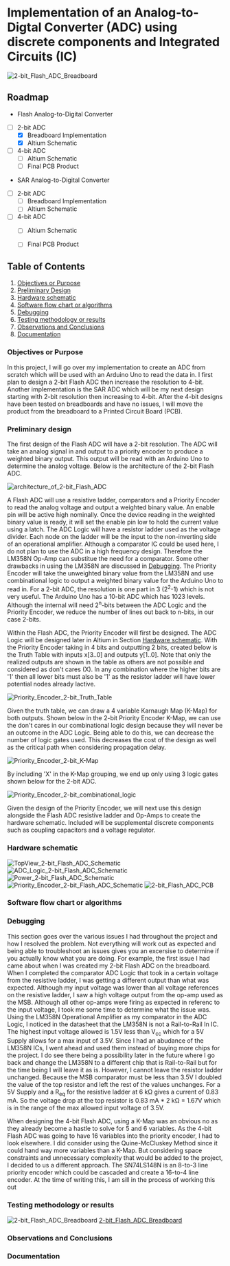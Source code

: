 # Implementation of an Analog-to-Digtal Converter (ADC) using discrete components and Integrated Circuits (IC)

![2-bit_Flash_ADC_Breadboard](README_IMAGES/2-bit_Flash_ADC_Breadboard.jpg)

## Roadmap
- Flash Analog-to-Digital Converter
- [ ] 2-bit ADC 
    - [X] Breadboard Implementation
    - [X] Altium Schematic
- [ ] 4-bit ADC 
    - [ ] Altium Schematic
    - [ ] Final PCB Product
- SAR Analog-to-Digital Converter
- [ ] 2-bit ADC 
    - [ ] Breadboard Implementation
    - [ ] Altium Schematic
- [ ] 4-bit ADC 
    - [ ] Altium Schematic
    - [ ] Final PCB Product



## Table of Contents
1. [Objectives or Purpose](#objectives-or-purpose)
2. [Preliminary Design](#preliminary-design)
3. [Hardware schematic](#hardware-schematic)
4. [Software flow chart or algorithms](#software-flow-chart-or-algorithms)
5. [Debugging](#debugging)
6. [Testing methodology or results](#testing-methodology-or-results)
7. [Observations and Conclusions](#observations-and-conclusions)
8. [Documentation](#documentation)
 
### Objectives or Purpose
In this project, I will go over my implementation to create an ADC from scratch which will be used with an Arduino Uno to read the data in. I first plan to design a 2-bit Flash ADC then increase the 
resolution to 4-bit. Another implementation is the SAR ADC which will be my next design starting with 2-bit resolution then increasing to 4-bit. After the 4-bit designs have been tested on breadboards and have no issues, 
I will move the product from the breadboard to a Printed Circuit Board (PCB).

### Preliminary design
The first design of the Flash ADC will have a 2-bit resolution. The ADC will take an analog signal in and output to a priority encoder to produce a weighted binary output. This output will be read with an 
Arduino Uno to determine the analog voltage. Below is the architecture of the 2-bit Flash ADC.

![architecture_of_2-bit_Flash_ADC](README_IMAGES/architecture_of_2-bit_Flash_ADC.png)

A Flash ADC will use a resistive ladder, comparators and a Priority Encoder to read the analog voltage and output a weighted binary value. An enable pin will be active high nominally. Once the device reading in the weighted binary value is ready, it will set the enable pin low to hold the current value using a latch. The ADC Logic will have a resistor ladder used as the voltage divider. 
Each node on the ladder will be the input to the non-inverting side of an operational amplifier. Although a comparator IC could be used here, I do not plan to use the ADC in a high frequency design. Therefore 
the LM358N Op-Amp can substitue the need for a comparator. Some other drawbacks in using the LM358N are discussed in [Debugging](#debugging). The Priority Encoder will take the unweighted binary value from the LM358N and use combinational logic to output a weighted binary value for the Arduino Uno to read in. For a 2-bit ADC, the resolution is one part in 3 (2<sup>2</sup>-1) which is not very useful. The Arduino Uno has a 10-bit ADC which has 1023 levels. Although the internal will need 2<sup>n</sup>-bits between the ADC Logic and the Priority Encoder, we reduce the number of lines out back to n-bits, in our case 2-bits.

Within the Flash ADC, the Priority Encoder will first be designed. The ADC Logic will be designed later in Altium in Section [Hardware schematic](#hardware-schematic). With the Priority Encoder taking in 4 bits and outputting 2 bits, created below is the Truth Table with inputs x[3..0] and outputs y[1..0]. Note that only the realized outputs are shown in the table as others are not possible and considered as don't cares (X). In any combination where the higher bits are '1' then all lower bits must also be '1' as the resistor ladder will have lower potential nodes already lactive.  

![Priority_Encoder_2-bit_Truth_Table](README_IMAGES/Priority_Encoder_2-bit_Truth_Table.png)

Given the truth table, we can draw a 4 variable Karnaugh Map (K-Map) for both outputs. Shown below in the 2-bit Priority Encoder K-Map, we can use the don't cares in our combinational logic design because they will never be an outcome in the ADC Logic. Being able to do this, we can decrease the number of logic gates used. This decreases the cost of the design as well as the critical path when considering propagation delay.

![Priority_Encoder_2-bit_K-Map](README_IMAGES/Priority_Encoder_2-bit_K-Map.png)

By including 'X' in the K-Map grouping, we end up only using 3 logic gates shown below for the 2-bit ADC. 

![Priority_Encoder_2-bit_combinational_logic](README_IMAGES/Priority_Encoder_2-bit_combinational_logic.png)

Given the design of the Priority Encoder, we will next use this design alongside the Flash ADC resistive ladder and Op-Amps to create the hardware schematic. Included will be supplemental discrete components such as coupling capacitors and a voltage regulator. 

### Hardware schematic
<!-- can be left for PCB Schematic !>> -->
![TopView_2-bit_Flash_ADC_Schematic](README_IMAGES/TopView_2-bit_Flash_ADC_Schematic.png)
![ADC_Logic_2-bit_Flash_ADC_Schematic](README_IMAGES/ADC_Logic_2-bit_Flash_ADC_Schematic.png)
![Power_2-bit_Flash_ADC_Schematic](README_IMAGES/Power_2-bit_Flash_ADC_Schematic.png)
![Priority_Encoder_2-bit_Flash_ADC_Schematic](README_IMAGES/Priority_Encoder_2-bit_Flash_ADC_Schematic.png)
![2-bit_Flash_ADC_PCB](README_IMAGES/2-bit_Flash_ADC_PCB.png)


### Software flow chart or algorithms
<!-- Not at stage of product where Arduino has been implemented. !>> -->


### Debugging
This section goes over the various issues I had throughout the project and how I resolved the problem. Not everything will work out as expected and being able to troubleshoot an issues gives you an excersise to determine if you actually know what you are doing. For example, the first issue I had came about when I was created my 2-bit Flash ADC on the breadboard. When I completed the comparator ADC Logic that took in a certain voltage from the resistive ladder, I was getting a different output than what was expected. Although my input voltage was lower than all voltage references on the resistive ladder, I saw a high voltage output from the op-amp used as the MSB. Although all other op-amps were firing as expected in referenc to the input voltage, I took me some time to determine what the issue was. Using the LM358N Operational Amplifier as my comparator in the ADC Logic, I noticed in the datasheet that the LM358N is not a Rail-to-Rail In IC. The highest input voltage allowed is 1.5V less than V<sub>cc</sub> which for a 5V Supply allows for a max input of 3.5V. Since I had an abudance of the LM358N ICs, I went ahead and used them instead of buying more chips for the project. I do see there being a possibility later in the future where I go back and change the LM358N to a different chip that is Rail-to-Rail but for the time being I will leave it as is. However, I cannot leave the resistor ladder unchanged. Because the MSB comparator must be less than 3.5V I doubled the value of the top resistor and left the rest of the values unchanges. For a 5V Supply and a R<sub>eq</sub> for the resistive ladder at 6 k&#8486; gives a current of 0.83 mA. So the voltage drop at the top resistor is 0.83 mA * 2 k&#8486; = 1.67V which is in the range of the max allowed input voltage of 3.5V.

When designing the 4-bit Flash ADC, using a K-Map was an obvious no as they already become a hastle to solve for 5 and 6 variables. As the 4-bit Flash ADC was going to have 16 variables into the priority encoder, I had to look elsewhere. I did consider using the Quine-McCluskey Method since it could hand way more variables than a K-Map. But considering space constraints and unnecessary complexity that would be added to the project, I decided to us a different approach. The SN74LS148N is an 8-to-3 line priority encoder which could be cascaded and create a 16-to-4 line encoder. At the time of writing this, I am sill in the process of working this out
    

### Testing methodology or results
![2-bit_Flash_ADC_Breadboard](README_IMAGES/2-bit_Flash_ADC_Breadboard.jpg)
[2-bit_Flash_ADC_Breadboard](https://youtu.be/kl4At6pt9WI)

### Observations and Conclusions

### Documentation
<!-- parts list? !>> -->
